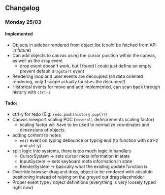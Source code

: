 ## Changelog

### Monday 25/03

#### Implemented

-   Objects in sidebar rendered from object list (could be fetched from API in future)
-   Can add objects to canvas using the cursor position within the canvas, as well as the `drop` event
    -   drop event doesn't work, but I found I could just define an empty prevent default `dragstart` event
-   Rendering loop and user events are decoupled (all data oriented rendering, only 1 scope actually touches the document)
-   Historical events for move and add implemented, can scan back through history with `ctrl-z`

#### Todo:

-   ctrl-y for redo (E.g: `redo.push(history.pop())`)
-   Canvas viewport scaling POC (`onscroll` de/increments scaling factor)
    -   scaling factor will have to be used to normalize coordinates and dimensions of objects
-   adding content to notes
    -   `edit` event on typing debounce or typing end (to function with ctrl-z and ctrl-y)
-   split logic into systems, there is too much logic in handlers
    -   CursorSystem -> sets cursor meta information in state
    -   InputSystem -> sets keyboard meta information in state
    -   RenderSystem -> basically what the existing update function is
-   Override browser drag and drop, object to be rendered with absolute positioning instead of relying on the greyed out drag placeholder
-   Proper event type / object definitions (everything is very loosely typed right now)
